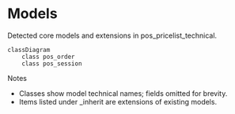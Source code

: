 # Models

Detected core models and extensions in pos_pricelist_technical.

```mermaid
classDiagram
    class pos_order
    class pos_session
```

Notes
- Classes show model technical names; fields omitted for brevity.
- Items listed under _inherit are extensions of existing models.
